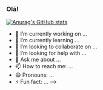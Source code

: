 ### Olá!

[![Anurag's GitHub stats](https://github-readme-stats.vercel.app/api?username=IgorAMorais)](https://github.com/IgorAMorais/github-readme-stats)

- 🔭 I’m currently working on ...
- 🌱 I’m currently learning ...
- 👯 I’m looking to collaborate on ...
- 🤔 I’m looking for help with ...
- 💬 Ask me about ...
- 📫 How to reach me: ...
- 😄 Pronouns: ...
- ⚡ Fun fact: ...
-->

